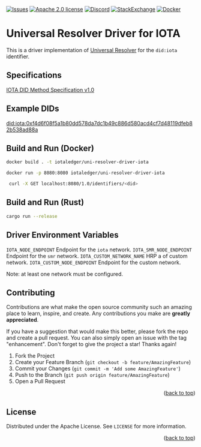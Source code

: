 <!-- This READM is based on the BEST-README-Template (https://github.com/othneildrew/Best-README-Template) -->

<div id="top"></div>
<!--
*** Thanks for checking out the Best-README-Template. If you have a suggestion
*** that would make this better, please fork the repo and create a pull request
*** or simply open an issue with the tag "enhancement".
*** Don't forget to give the project a star!
*** Thanks again! Now go create something AMAZING! :D
-->

<!-- PROJECT SHIELDS -->

<!--
*** I'm using markdown "reference style" links for readability.
*** Reference links are enclosed in brackets [ ] instead of parentheses ( ).
*** See the bottom of this document for the declaration of the reference variables
*** for contributors-url, forks-url, etc. This is an optional, concise syntax you may use.
*** https://www.markdownguide.org/basic-syntax/#reference-style-links
-->

<!-- [![Contributors][contributors-shield]][contributors-url] -->

<!-- [![Forks][forks-shield]][forks-url] -->

<!-- [![Stargazers][stars-shield]][stars-url] -->

[![Issues][issues-shield]][issues-url]
[![Apache 2.0 license][license-shield]][license-url]
[![Discord][discord-shield]][discord-url]
[![StackExchange][stackexchange-shield]][stackexchange-url]
[![Docker](https://img.shields.io/badge/docker-%230db7ed.svg?style=for-the-badge&logo=docker&logoColor=white)](https://hub.docker.com/r/iotaledger/uni-resolver-driver-iota)

<!-- Add additional Badges. Some examples >
![Format Badge](https://github.com/iotaledger/template/workflows/Format/badge.svg "Format Badge")
![Audit Badge](https://github.com/iotaledger/template/workflows/Audit/badge.svg "Audit Badge")
![Clippy Badge](https://github.com/iotaledger/template/workflows/Clippy/badge.svg "Clippy Badge")
![BuildBadge](https://github.com/iotaledger/template/workflows/Build/badge.svg "Build Badge")
![Test Badge](https://github.com/iotaledger/template/workflows/Test/badge.svg "Test Badge")
![Coverage Badge](https://coveralls.io/repos/github/iotaledger/template/badge.svg "Coverage Badge")


<!-- PROJECT LOGO -->

# Universal Resolver Driver for IOTA

This is a driver implementation of [Universal Resolver](https://github.com/decentralized-identity/universal-resolver/) for the `did:iota` identifier.

## Specifications

[IOTA DID Method Specification v1.0](https://wiki.iota.org/identity.rs/references/specifications/iota-did-method-spec/)

## Example DIDs

[did:iota:0xf4d6f08f5a1b80dd578da7dc1b49c886d580acd4cf7d48119dfeb82b538ad88a](https://explorer.iota.org/mainnet/addr/iota1pr6dduy0tgdcph2h3knacx6fezrdtq9v6n8h6jq3nhlts26n3tvg5jwjgka)

## Build and Run (Docker)

```bash
docker build . -t iotaledger/uni-resolver-driver-iota
```

```bash
docker run -p 8080:8080 iotaledger/uni-resolver-driver-iota
```

```bash
 curl -X GET localhost:8080/1.0/identifiers/<did>
```

## Build and Run (Rust)

```bash
cargo run --release
```

## Driver Environment Variables

`IOTA_NODE_ENDPOINT` Endpoint for the `iota` network.
`IOTA_SMR_NODE_ENDPOINT` Endpoint for the `smr` network.
`IOTA_CUSTOM_NETWORK_NAME` HRP a of custom network.
`IOTA_CUSTOM_NODE_ENDPOINT` Endpoint for the custom network.

Note: at least one network must be configured.

## Contributing

Contributions are what make the open source community such an amazing place to learn, inspire, and create. Any contributions you make are **greatly appreciated**.

If you have a suggestion that would make this better, please fork the repo and create a pull request. You can also simply open an issue with the tag "enhancement".
Don't forget to give the project a star! Thanks again!

1. Fork the Project
1. Create your Feature Branch (`git checkout -b feature/AmazingFeature`)
1. Commit your Changes (`git commit -m 'Add some AmazingFeature'`)
1. Push to the Branch (`git push origin feature/AmazingFeature`)
1. Open a Pull Request

<p align="right">(<a href="#top">back to top</a>)</p>

<!-- LICENSE -->

## License

Distributed under the Apache License. See `LICENSE` for more information.

<p align="right">(<a href="#top">back to top</a>)</p>

<!-- MARKDOWN LINKS & IMAGES -->

<!-- https://www.markdownguide.org/basic-syntax/#reference-style-links -->

[discord-shield]: https://img.shields.io/badge/Discord-9cf.svg?style=for-the-badge&logo=discord
[discord-url]: https://discord.iota.org
[issues-shield]: https://img.shields.io/github/issues/iotaledger/template.svg?style=for-the-badge
[issues-url]: https://github.com/iotaledger/template/issues
[license-shield]: https://img.shields.io/github/license/iotaledger/template.svg?style=for-the-badge
[license-url]: https://github.com/iotaledger/template/blob/main/LICENSE
[stackexchange-shield]: https://img.shields.io/badge/StackExchange-9cf.svg?style=for-the-badge&logo=stackexchange
[stackexchange-url]: https://iota.stackexchange.com
